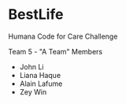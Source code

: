 # BestLife
Humana Code for Care Challenge 

Team 5 - "A Team" Members
- John Li
- Liana Haque
- Alain Lafume
- Zey Win 

